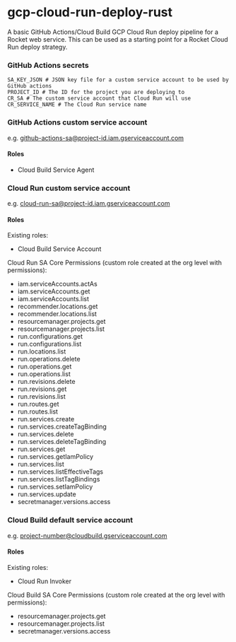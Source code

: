 # gcp-cloud-run-deploy-rust
A basic GitHub Actions/Cloud Build GCP Cloud Run deploy pipeline for a Rocket web service. This can be used as a starting point for a Rocket Cloud Run deploy strategy.

### GitHub Actions secrets

```
SA_KEY_JSON # JSON key file for a custom service account to be used by GitHub actions
PROJECT_ID # The ID for the project you are deploying to
CR_SA # The custom service account that Cloud Run will use
CR_SERVICE_NAME # The Cloud Run service name
```

### GitHub Actions custom service account

e.g. github-actions-sa@project-id.iam.gserviceaccount.com

#### Roles

- Cloud Build Service Agent

### Cloud Run custom service account

e.g. cloud-run-sa@project-id.iam.gserviceaccount.com

#### Roles

Existing roles:
- Cloud Build Service Account

Cloud Run SA Core Permissions (custom role created at the org level with permissions):
- iam.serviceAccounts.actAs
- iam.serviceAccounts.get
- iam.serviceAccounts.list
- recommender.locations.get
- recommender.locations.list
- resourcemanager.projects.get
- resourcemanager.projects.list
- run.configurations.get
- run.configurations.list
- run.locations.list
- run.operations.delete
- run.operations.get
- run.operations.list
- run.revisions.delete
- run.revisions.get
- run.revisions.list
- run.routes.get
- run.routes.list
- run.services.create
- run.services.createTagBinding
- run.services.delete
- run.services.deleteTagBinding
- run.services.get
- run.services.getIamPolicy
- run.services.list
- run.services.listEffectiveTags
- run.services.listTagBindings
- run.services.setIamPolicy
- run.services.update
- secretmanager.versions.access

### Cloud Build default service account

e.g. project-number@cloudbuild.gserviceaccount.com

#### Roles

Existing roles:
- Cloud Run Invoker

Cloud Build SA Core Permissions (custom role created at the org level with permissions):
- resourcemanager.projects.get
- resourcemanager.projects.list
- secretmanager.versions.access
